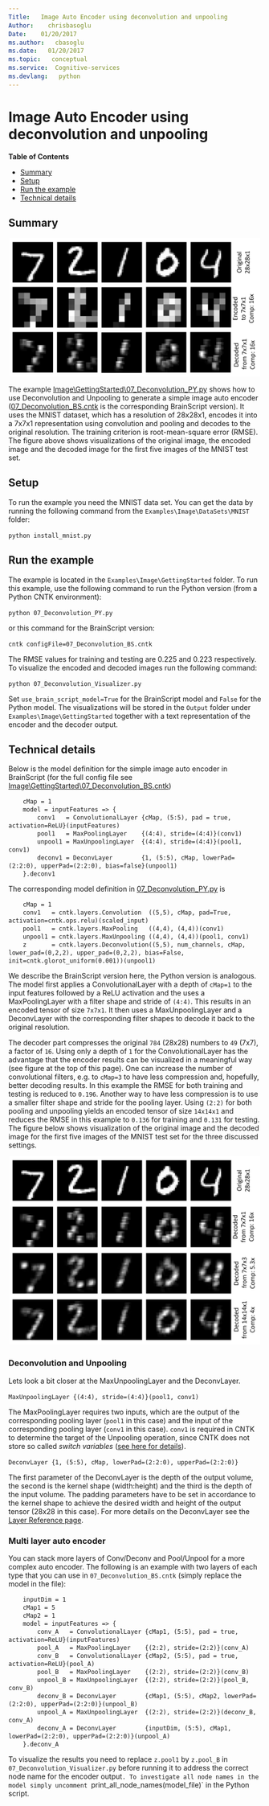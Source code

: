 ```yaml
---
Title:   Image Auto Encoder using deconvolution and unpooling
Author:    chrisbasoglu
Date:    01/20/2017
ms.author:   cbasoglu
ms.date:   01/20/2017
ms.topic:   conceptual
ms.service:  Cognitive-services
ms.devlang:   python
---
```


# Image Auto Encoder using deconvolution and unpooling

**Table of Contents**

- [Summary](#summary)
- [Setup](#setup)
- [Run the example](#run-the-example)
- [Technical details](#technical-details)

## Summary

<p align="center">
<a target="_blank" href="./pictures/ImageAutoEncoder/imageAutoEncoder_16x.png"><img src="./pictures/ImageAutoEncoder/imageAutoEncoder_16x.png" alt="image" width="500"/></a>
</p>

The example [Image\GettingStarted\07_Deconvolution_PY.py](https://github.com/Microsoft/CNTK/blob/master/Examples/Image/GettingStarted/07_Deconvolution_PY.py) shows how to use Deconvolution and Unpooling to generate a simple image auto encoder ([07_Deconvolution_BS.cntk](https://github.com/Microsoft/CNTK/blob/master/Examples/Image/GettingStarted/07_Deconvolution_BS.cntk) is the corresponding BrainScript version). It uses the MNIST dataset, which has a resolution of 28x28x1, encodes it into a 7x7x1 representation using convolution and pooling and decodes to the original resolution. The training criterion is root-mean-square error (RMSE). 
The figure above shows visualizations of the original image, the encoded image and the decoded image for the first five images of the MNIST test set.

## Setup

To run the example you need the MNIST data set. You can get the data by running the following command from the `Examples\Image\DataSets\MNIST` folder:

`python install_mnist.py`

## Run the example

The example is located in the `Examples\Image\GettingStarted` folder. To run this example, use the following command to run the Python version (from a Python CNTK environment):

`python 07_Deconvolution_PY.py`

or this command for the BrainScript version:

`cntk configFile=07_Deconvolution_BS.cntk`

The RMSE values for training and testing are 0.225 and 0.223 respectively. To visualize the encoded and decoded images run the following command:

`python 07_Deconvolution_Visualizer.py`

Set `use_brain_script_model=True` for the BrainScript model and `False` for the Python model. 
The visualizations will be stored in the `Output` folder under `Examples\Image\GettingStarted` together with a text representation of the encoder and the decoder output. 

## Technical details

Below is the model definition for the simple image auto encoder in BrainScript (for the full config file see [Image\GettingStarted\07_Deconvolution_BS.cntk](https://github.com/Microsoft/CNTK/blob/master/Examples/Image/GettingStarted/07_Deconvolution_BS.cntk))

        cMap = 1
        model = inputFeatures => {
            conv1   = ConvolutionalLayer {cMap, (5:5), pad = true, activation=ReLU}(inputFeatures)
            pool1   = MaxPoolingLayer    {(4:4), stride=(4:4)}(conv1)
            unpool1 = MaxUnpoolingLayer  {(4:4), stride=(4:4)}(pool1, conv1)
            deconv1 = DeconvLayer        {1, (5:5), cMap, lowerPad=(2:2:0), upperPad=(2:2:0), bias=false}(unpool1)
        }.deconv1

The corresponding model definition in [07_Deconvolution_PY.py](https://github.com/Microsoft/CNTK/blob/master/Examples/Image/GettingStarted/07_Deconvolution_PY.py) is

        cMap = 1
        conv1   = cntk.layers.Convolution  ((5,5), cMap, pad=True, activation=cntk.ops.relu)(scaled_input)
        pool1   = cntk.layers.MaxPooling   ((4,4), (4,4))(conv1)
        unpool1 = cntk.layers.MaxUnpooling ((4,4), (4,4))(pool1, conv1)
        z       = cntk.layers.Deconvolution((5,5), num_channels, cMap, lower_pad=(0,2,2), upper_pad=(0,2,2), bias=False, init=cntk.glorot_uniform(0.001))(unpool1)
        
We describe the BrainScript version here, the Python version is analogous. The model first applies a ConvolutionalLayer with a depth of `cMap=1` to the input features followed by a ReLU activation and the uses a MaxPoolingLayer with a filter shape and stride of `(4:4)`. This results in an encoded tensor of size `7x7x1`. It then uses a MaxUnpoolingLayer and a DeconvLayer with the corresponding filter shapes to decode it back to the original resolution. 

The decoder part compresses the original `784` (28x28) numbers to `49` (7x7), a factor of `16`. Using only a depth of `1` for the ConvolutionalLayer has the advantage that the encoder results can be visualized in a meaningful way (see figure at the top of this page). One can increase the number of convolutional filters, e.g. to `cMap=3` to have less compression and, hopefully, better decoding results. In this example the RMSE for both training and testing is reduced to `0.196`. Another way to have less compression is to use a smaller filter shape and stride for the pooling layer. Using `(2:2)` for both pooling and unpooling yields an encoded tensor of size `14x14x1` and reduces the RMSE in this example to `0.136` for training and `0.131` for testing. The figure below shows visualization of the original image and the decoded image for the first five images of the MNIST test set for the three discussed settings.

<p align="center">
<a target="_blank" href="./pictures/ImageAutoEncoder/imageAutoEncoder_cmp.png"><img src="./pictures/ImageAutoEncoder/imageAutoEncoder_cmp.png" alt="image" width="500"/></a>
</p>

### Deconvolution and Unpooling

Lets look a bit closer at the MaxUnpoolingLayer and the DeconvLayer.

`MaxUnpoolingLayer {(4:4), stride=(4:4)}(pool1, conv1)`

The MaxPoolingLayer requires two inputs, which are the output of the corresponding pooling layer (`pool1` in this case) and the input of the corresponding pooling layer (`conv1` in this case). `conv1` is required in CNTK to determine the target of the Unpooling operation, since CNTK does not store so called _switch variables_ ([see here for details](https://arxiv.org/abs/1505.04366)). 

`DeconvLayer {1, (5:5), cMap, lowerPad=(2:2:0), upperPad=(2:2:0)}`

The first parameter of the DeconvLayer is the depth of the output volume, the second is the kernel shape (width:height) and the third is the depth of the input volume. The padding parameters have to be set in accordance to the kernel shape to achieve the desired width and height of the output tensor (28x28 in this case). For more details on the DeconvLayer see the [Layer Reference page](./Layers-Reference#deconvlayer).

### Multi layer auto encoder

You can stack more layers of Conv/Deconv and Pool/Unpool for a more complex auto encoder. The following is an example with two layers of each type that you can use in `07_Deconvolution_BS.cntk` (simply replace the model in the file):

        inputDim = 1
        cMap1 = 5
        cMap2 = 1
        model = inputFeatures => {
            conv_A   = ConvolutionalLayer {cMap1, (5:5), pad = true, activation=ReLU}(inputFeatures)
            pool_A   = MaxPoolingLayer    {(2:2), stride=(2:2)}(conv_A)
            conv_B   = ConvolutionalLayer {cMap2, (5:5), pad = true, activation=ReLU}(pool_A)
            pool_B   = MaxPoolingLayer    {(2:2), stride=(2:2)}(conv_B)
            unpool_B = MaxUnpoolingLayer  {(2:2), stride=(2:2)}(pool_B, conv_B)
            deconv_B = DeconvLayer        {cMap1, (5:5), cMap2, lowerPad=(2:2:0), upperPad=(2:2:0)}(unpool_B)
            unpool_A = MaxUnpoolingLayer  {(2:2), stride=(2:2)}(deconv_B, conv_A)
            deconv_A = DeconvLayer        {inputDim, (5:5), cMap1, lowerPad=(2:2:0), upperPad=(2:2:0)}(unpool_A)
        }.deconv_A

To visualize the results you need to replace `z.pool1` by `z.pool_B` in `07_Deconvolution_Visualizer.py` before running it to address the correct node name for the encoder output`. To investigate all node names in the model simply uncomment `print_all_node_names(model_file)` in the Python script.
